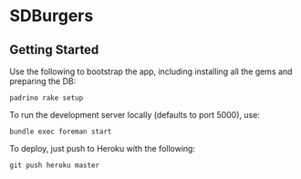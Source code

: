 SDBurgers
=========

Getting Started
---------------

Use the following to bootstrap the app, including installing all the gems and preparing the DB:

    padrino rake setup

To run the development server locally (defaults to port 5000), use:

    bundle exec foreman start

To deploy, just push to Heroku with the following:

    git push heroku master

